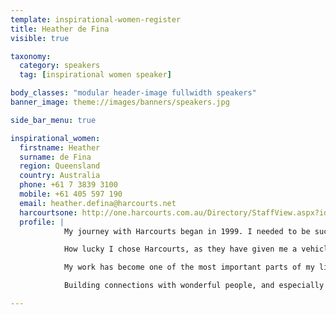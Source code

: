 ```yaml
---
template: inspirational-women-register
title: Heather de Fina
visible: true

taxonomy:
  category: speakers
  tag: [inspirational women speaker]

body_classes: "modular header-image fullwidth speakers"
banner_image: theme://images/banners/speakers.jpg

side_bar_menu: true

inspirational_women:
  firstname: Heather
  surname: de Fina
  region: Queensland
  country: Australia
  phone: +61 7 3839 3100
  mobile: +61 405 597 190
  email: heather.defina@harcourts.net
  harcourtsone: http://one.harcourts.com.au/Directory/StaffView.aspx?id=14467
  profile: |
            My journey with Harcourts began in 1999. I needed to be successful, and I needed to get there fast, as I had four children to support, alone. With the many challenges I faced throughout my sales career, there was always someone in Harcourts to offer support.

            How lucky I chose Harcourts, as they have given me a vehicle to further my learning, and an extension to my family.

            My work has become one of the most important parts of my life. My children have been impacted in a very positive way, through my experiences with this company.

            Building connections with wonderful people, and especially seeing other women push through their challenges and find success and happiness, has been the most rewarding experience of my career.

---
```

